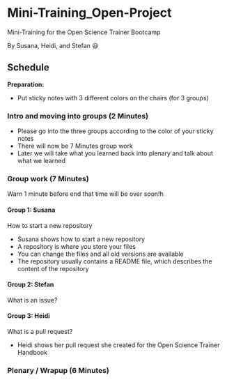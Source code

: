 # Mini-Training_Open-Project
Mini-Training for the Open Science Trainer Bootcamp

By Susana, Heidi, and Stefan :smiley:





## Schedule

__Preparation:__

- Put sticky notes with 3 different colors on the chairs (for 3 groups)


### Intro and moving into groups (2 Minutes)

- Please go into the three groups according to the color of your sticky notes
- There will now be 7 Minutes group work 
- Later we will take what you learned back into plenary and talk about what we learned

### Group work (7 Minutes)

Warn 1 minute before end that time will be over soon!h

#### Group 1: Susana
How to start a new repository

- Susana shows how to start a new repository
- A repository is where you store your files
- You can change the files and all old versions are available
- The repository usually contains a README file, which describes the content of the repository



#### Group 2: Stefan
What is an issue?




#### Group 3: Heidi
What is a pull request?

- Heidi shows her pull request she created for the Open Science Trainer Handbook

### Plenary / Wrapup (6 Minutes)


